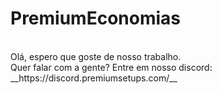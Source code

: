 # PremiumEconomias
<br>
Olá, espero que goste de nosso trabalho.
<br>
Quer falar com a gente? Entre em nosso discord: __https://discord.premiumsetups.com/__
